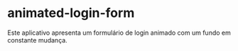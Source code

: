 # animated-login-form
Este aplicativo apresenta um formulário de login animado com um fundo em constante mudança.
